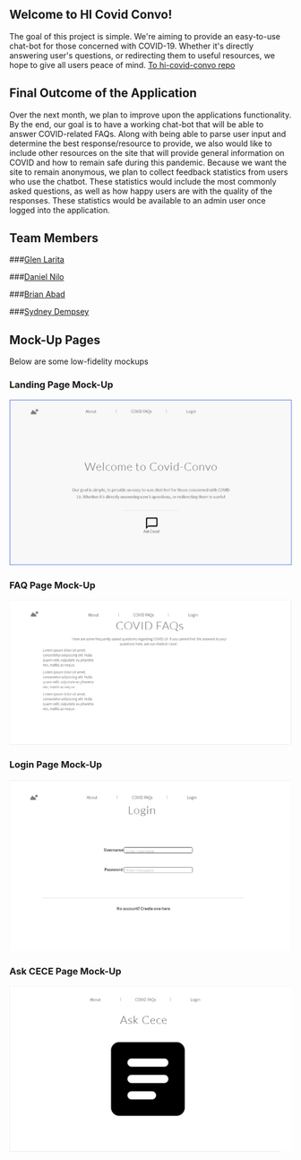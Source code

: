 ## Welcome to HI Covid Convo!
The goal of this project is simple. We're aiming to provide an easy-to-use chat-bot for those concerned with COVID-19. Whether it's directly answering user's questions, or redirecting them to useful resources, we hope to give all users peace of mind.
[To hi-covid-convo repo](https://github.com/hi-covid-convo/hi-covid-convo)


## Final Outcome of the Application
Over the next month, we plan to improve upon the applications functionality. By the end, our goal is to have a working chat-bot that will be able to answer COVID-related FAQs. Along with being able to parse user input and determine the best response/resource to provide, we also would like to include other resources on the site that will provide general information on COVID and how to remain safe during this pandemic. Because we want the site to remain anonymous, we plan to collect feedback statistics from users who use the chatbot. These statistics would include the most commonly asked questions, as well as how happy users are with the quality of the responses. These statistics would be available to an admin user once logged into the application.

## Team Members
###[Glen Larita](https://glarita.github.io/)

###[Daniel Nilo](https://duhkneelow.github.io/)

###[Brian Abad](https://ba-bbage.github.io/)

###[Sydney Dempsey](https://sydempsey.github.io/)

## Mock-Up Pages
Below are some low-fidelity mockups

### Landing Page Mock-Up

<img src="./images/landing.PNG">

### FAQ Page Mock-Up

<img src = "./images/FAQ.PNG">

### Login Page Mock-Up

<img src = "./images/login.PNG">

### Ask CECE Page Mock-Up

<img src = "./images/askcece.PNG">




